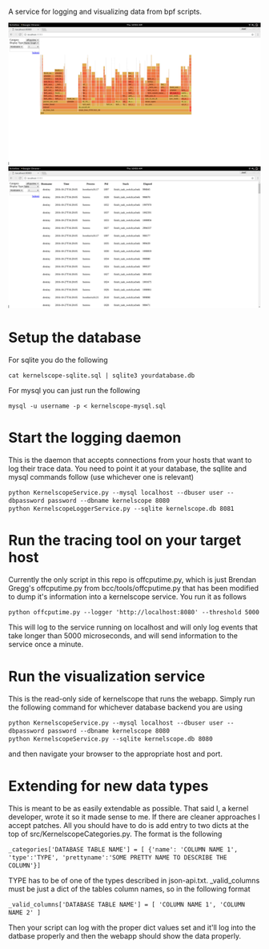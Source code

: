 A service for logging and visualizing data from bpf scripts.

![Flame Graph](flamegraph.png)
![Table](table.png)

# Setup the database

For sqlite you do the following

```
cat kernelscope-sqlite.sql | sqlite3 yourdatabase.db
```

For mysql you can just run the following

```
mysql -u username -p < kernelscope-mysql.sql
```

# Start the logging daemon

This is the daemon that accepts connections from your hosts that want to log
their trace data.  You need to point it at your database, the sqllite and mysql
commands follow (use whichever one is relevant)

```
python KernelscopeService.py --mysql localhost --dbuser user --dbpassword password --dbname kernelscope 8080
python KernelscopeLoggerService.py --sqlite kernelscope.db 8081
```


# Run the tracing tool on your target host

Currently the only script in this repo is offcputime.py, which is just Brendan
Gregg's offcputime.py from bcc/tools/offcputime.py that has been modified to
dump it's information into a kernelscope service.  You run it as follows

```
python offcputime.py --logger 'http://localhost:8080' --threshold 5000
```

This will log to the service running on localhost and will only log events that
take longer than 5000 microseconds, and will send information to the service
once a minute.

# Run the visualization service

This is the read-only side of kernelscope that runs the webapp.  Simply run the
following command for whichever database backend you are using

```
python KernelscopeService.py --mysql localhost --dbuser user --dbpassword password --dbname kernelscope 8080
python KernelscopeService.py --sqlite kernelscope.db 8080
```

and then navigate your browser to the appropriate host and port.

# Extending for new data types

This is meant to be as easily extendable as possible.  That said I, a kernel
developer, wrote it so it made sense to me.  If there are cleaner approaches I
accept patches.  All you should have to do is add entry to two dicts at the top
of src/KernelscopeCategories.py.  The format is the following

```
_categories['DATABASE TABLE NAME'] = [ {'name': 'COLUMN NAME 1', 'type':'TYPE', 'prettyname':'SOME PRETTY NAME TO DESCRIBE THE COLUMN'}]
```

TYPE has to be of one of the types described in json-api.txt.  _valid_columns
must be just a dict of the tables column names, so in the following format

```
_valid_columns['DATABASE TABLE NAME'] = [ 'COLUMN NAME 1', 'COLUMN NAME 2' ]
```

Then your script can log with the proper dict values set and it'll log into the
datbase properly and then the webapp should show the data properly.
